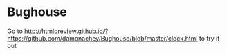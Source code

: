 # Bughouse

Go to http://htmlpreview.github.io/?https://github.com/damonachey/Bughouse/blob/master/clock.html to try it out
